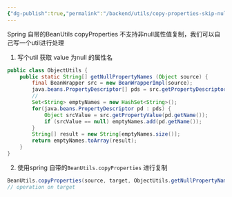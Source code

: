 ```yaml
---
{"dg-publish":true,"permalink":"/backend/utils/copy-properties-skip-null/","created":"2024-03-13T14:39:47.000+08:00","updated":"2024-03-13T14:39:47.000+08:00"}
---
```


Spring 自带的BeanUtils copyProperties 不支持非null属性值复制，我们可以自己写一个util进行处理

1. 写个util 获取 value 为null 的属性名
```java
public class ObjectUtils {
    public static String[] getNullPropertyNames (Object source) {
        final BeanWrapper src = new BeanWrapperImpl(source);
        java.beans.PropertyDescriptor[] pds = src.getPropertyDescriptors();
		//
        Set<String> emptyNames = new HashSet<String>();
        for(java.beans.PropertyDescriptor pd : pds) {
            Object srcValue = src.getPropertyValue(pd.getName());
            if (srcValue == null) emptyNames.add(pd.getName());
        }
        String[] result = new String[emptyNames.size()];
        return emptyNames.toArray(result);
    }
}
```
2. 使用spring 自带的`BeanUtils.copyProperties` 进行复制
```java
BeanUtils.copyProperties(source, target, ObjectUtils.getNullPropertyNames(source));
// operation on target
```